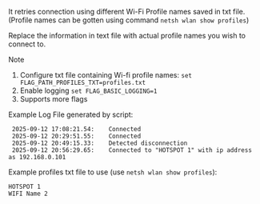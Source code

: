 It retries connection using different Wi-Fi Profile names saved in txt file.
(Profile names can be gotten using command `netsh wlan show profiles`)

Replace the information in text file with actual profile names you wish to connect to.

> [!NOTE]
> 1. Configure txt file containing Wi-fi profile names: `set FLAG_PATH_PROFILES_TXT=profiles.txt` 
> 2. Enable logging `set FLAG_BASIC_LOGGING=1`
> 3. Supports more flags

Example Log File generated by script:
```
 2025-09-12 17:08:21.54:    Connected
 2025-09-12 20:29:51.55:    Connected
 2025-09-12 20:49:15.33:    Detected disconnection
 2025-09-12 20:56:29.65:    Connected to "HOTSPOT 1" with ip address as 192.168.0.101
```

Example profiles txt file to use (use `netsh wlan show profiles`):
```
HOTSPOT 1
WIFI Name 2
```
